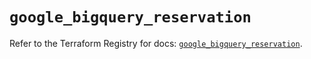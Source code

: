 # `google_bigquery_reservation`

Refer to the Terraform Registry for docs: [`google_bigquery_reservation`](https://registry.terraform.io/providers/hashicorp/google/6.36.1/docs/resources/bigquery_reservation).
